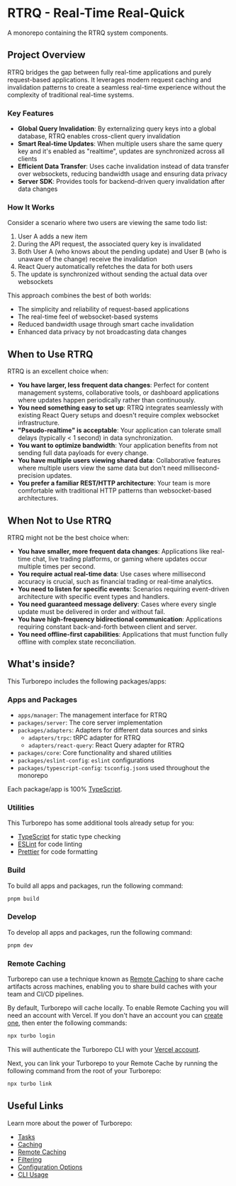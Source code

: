 # RTRQ - Real-Time Real-Quick

A monorepo containing the RTRQ system components.

## Project Overview

RTRQ bridges the gap between fully real-time applications and purely request-based applications. It leverages modern request caching and invalidation patterns to create a seamless real-time experience without the complexity of traditional real-time systems.

### Key Features

- **Global Query Invalidation**: By externalizing query keys into a global database, RTRQ enables cross-client query invalidation
- **Smart Real-time Updates**: When multiple users share the same query key and it's enabled as "realtime", updates are synchronized across all clients
- **Efficient Data Transfer**: Uses cache invalidation instead of data transfer over websockets, reducing bandwidth usage and ensuring data privacy
- **Server SDK**: Provides tools for backend-driven query invalidation after data changes

### How It Works

Consider a scenario where two users are viewing the same todo list:
1. User A adds a new item
2. During the API request, the associated query key is invalidated
3. Both User A (who knows about the pending update) and User B (who is unaware of the change) receive the invalidation
4. React Query automatically refetches the data for both users
5. The update is synchronized without sending the actual data over websockets

This approach combines the best of both worlds:
- The simplicity and reliability of request-based applications
- The real-time feel of websocket-based systems
- Reduced bandwidth usage through smart cache invalidation
- Enhanced data privacy by not broadcasting data changes

## When to Use RTRQ

RTRQ is an excellent choice when:

- **You have larger, less frequent data changes**: Perfect for content management systems, collaborative tools, or dashboard applications where updates happen periodically rather than continuously.
- **You need something easy to set up**: RTRQ integrates seamlessly with existing React Query setups and doesn't require complex websocket infrastructure.
- **"Pseudo-realtime" is acceptable**: Your application can tolerate small delays (typically < 1 second) in data synchronization.
- **You want to optimize bandwidth**: Your application benefits from not sending full data payloads for every change.
- **You have multiple users viewing shared data**: Collaborative features where multiple users view the same data but don't need millisecond-precision updates.
- **You prefer a familiar REST/HTTP architecture**: Your team is more comfortable with traditional HTTP patterns than websocket-based architectures.

## When Not to Use RTRQ

RTRQ might not be the best choice when:

- **You have smaller, more frequent data changes**: Applications like real-time chat, live trading platforms, or gaming where updates occur multiple times per second.
- **You require actual real-time data**: Use cases where millisecond accuracy is crucial, such as financial trading or real-time analytics.
- **You need to listen for specific events**: Scenarios requiring event-driven architecture with specific event types and handlers.
- **You need guaranteed message delivery**: Cases where every single update must be delivered in order and without fail.
- **You have high-frequency bidirectional communication**: Applications requiring constant back-and-forth between client and server.
- **You need offline-first capabilities**: Applications that must function fully offline with complex state reconciliation.

## What's inside?

This Turborepo includes the following packages/apps:

### Apps and Packages

- `apps/manager`: The management interface for RTRQ
- `packages/server`: The core server implementation
- `packages/adapters`: Adapters for different data sources and sinks
  - `adapters/trpc`: tRPC adapter for RTRQ
  - `adapters/react-query`: React Query adapter for RTRQ
- `packages/core`: Core functionality and shared utilities
- `packages/eslint-config`: `eslint` configurations
- `packages/typescript-config`: `tsconfig.json`s used throughout the monorepo

Each package/app is 100% [TypeScript](https://www.typescriptlang.org/).

### Utilities

This Turborepo has some additional tools already setup for you:

- [TypeScript](https://www.typescriptlang.org/) for static type checking
- [ESLint](https://eslint.org/) for code linting
- [Prettier](https://prettier.io) for code formatting

### Build

To build all apps and packages, run the following command:

```sh
pnpm build
```

### Develop

To develop all apps and packages, run the following command:

```sh
pnpm dev
```

### Remote Caching

Turborepo can use a technique known as [Remote Caching](https://turborepo.com/docs/core-concepts/remote-caching) to share cache artifacts across machines, enabling you to share build caches with your team and CI/CD pipelines.

By default, Turborepo will cache locally. To enable Remote Caching you will need an account with Vercel. If you don't have an account you can [create one](https://vercel.com/signup?utm_source=turborepo-examples), then enter the following commands:

```sh
npx turbo login
```

This will authenticate the Turborepo CLI with your [Vercel account](https://vercel.com/docs/concepts/personal-accounts/overview).

Next, you can link your Turborepo to your Remote Cache by running the following command from the root of your Turborepo:

```sh
npx turbo link
```

## Useful Links

Learn more about the power of Turborepo:

- [Tasks](https://turborepo.com/docs/crafting-your-repository/running-tasks)
- [Caching](https://turborepo.com/docs/crafting-your-repository/caching)
- [Remote Caching](https://turborepo.com/docs/core-concepts/remote-caching)
- [Filtering](https://turborepo.com/docs/crafting-your-repository/running-tasks#using-filters)
- [Configuration Options](https://turborepo.com/docs/reference/configuration)
- [CLI Usage](https://turborepo.com/docs/reference/command-line-reference)
